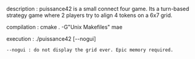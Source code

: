 description :
	puissance42 is a small connect four game. Its a turn-based strategy game where 2 players try to align 4 tokens on a 6x7 grid.

compilation :
	cmake . -G"Unix Makefiles"
	mae

execution :
	./puissance42 [--nogui]

	--nogui : do not display the grid ever. Epic memory required.